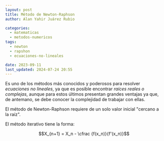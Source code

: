 ```yaml
---
layout: post
title: Método de Newton-Raphson
author: Alan Yahir Juárez Rubio

categories:
  - matematicas
  - metodos-numericos
tags:
  - newton
  - rapshon
  - ecuaciones-no-lineales

date: 2023-09-11
last_updated: 2024-07-24 20:55
---
```


Es uno de los métodos más conocidos y poderosos para resolver _ecuaciones no
lineales_, ya que es posible encontrar _raíces reales o complejas_, aunque para
estos últimos presentan grandes ventajas ya que, de antemano, se debe conocer
la complejidad de trabajar con ellas.

El método de Newton-Raphson requiere de un solo valor inicial "cercano a la
raíz".

El método iterativo tiene la forma:

$$X_{n+1} = X_n - \cfrac {f(x_n)}{f'(x_n)}$$
